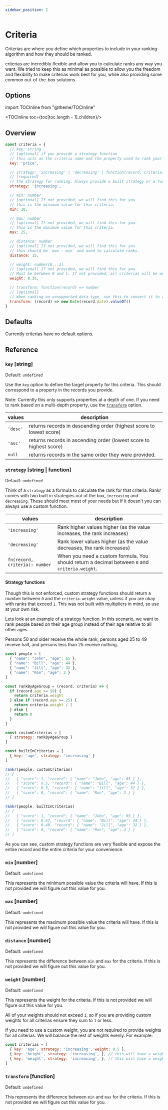 ```yaml
---
sidebar_position: 2
---
```


# Criteria
Criterias are where you define which properties to include in your ranking algorithm and how they should be ranked.

criterias are incredibly flexible and allow you to calculate ranks any way you want. We tried to keep this as minimal as possible to allow you the freedom and flexibility to make criterias work best for you, while also providing some common out-of-the-box solutions.

## Options
import TOCInline from "@theme/TOCInline"

<TOCInline toc={toc[toc.length - 1].children}/>

## Overview
```javascript
const criteria = {
  // key: string
  // [optional] if you provide a strategy function
  // this acts as the criteria name and the property used to rank your records.
  key: 'price',

  // strategy: 'increasing' | 'decreasing' | function(record, criteria) => criteriaRank
  // [required]
  // the strategy for ranking. Always provide a built strategy or a function.
  strategy: 'increasing',

  // min: number
  // [optional] If not provided, we will find this for you.
  // this is the minimum value for this criteria.
  min: 10,

  // max: number
  // [optional] If not provided, we will find this for you.
  // this is the maximum value for this criteria.
  max: 25,

  // distance: number
  // [optional] If not provided, we will find this for you.
  // this should be `max - min` and used to calculate ranks.
  distance: 15,

  // weight: number[0...1]
  // [optional] If not provided, we will find this for you.
  // Must be between 0 and 1. If not provided, all criterias will be weighted evenly.
  weight: 0.35,

  // transform: function(record) => number
  // [optional]
  // When ranking an unsupported data type, use this to convert it to a number.
  transform: (record) => new Date(record.date).valueOf()
}
```

## Defaults
Currently criterias have no default options.

## Reference
### `key` \[string]

Default: `undefined`

Use the `key` option to define the target property for this criteria. This should correspond to a property in the records you provide.

Note: Currently this only supports properties at a depth of one. If you need to rank based on a multi-depth property, use the [`transform`](criteria#transform-function) option.

| values   | description                                                         |
| -------- | ------------------------------------------------------------------- |
| `'desc'` | returns records in descending order (highest score to lowest score) |
| `'asc'`  | returns records in ascending order (lowest score to highest score)  |
| `null`   | returns records in the same order they were provided.               |

### `strategy` \[string | function]

Default: `undefined`

Think of a `strategy` as a formula to calculate the rank for that criteria. Rankr comes with two built in strategies out of the box, `increasing` and `decreasing`. These should meet most of your needs but if it doesn't you can always use a custom function.

| values                                | description                                                                  |
| ------------------------------------- | ---------------------------------------------------------------------------- |
| `'increasing'`                        | Rank higher values higher (as the value increases, the rank increases)       |
| `'decreasing'`                        | Rank lower values higher (as the value decreases, the rank increases)        |
| `fn(record, criteria): number` | When you need a custom formula. You should return a decimal between `0` and `criteria.weight`. |

#### Strategy functions
Though this is not enforced, custom strategy functions should return a number between `0` and the `criteria.weight` value, unless if you are okay with ranks that exceed `1`. This was not built with multipliers in mind, so use at your own risk.

Lets look at an example of a strategy function. In this scenario, we want to rank people based on their age group instead of their age relative to all other ages.

Persons 50 and older receive the whole rank, persons aged 25 to 49 receive half, and persons less than 25 receive nothing.

```javascript
const people = [
  { "name": "John", "age": 65 },
  { "name": "Bill", "age": 44 },
  { "name": "Jill", "age": 32 },
  { "name": "Ron", "age": 2 }
]

const rankByAgeGroup = (record, criteria) => {
  if (record.age >= 50) {
    return criteria.weight
  } else if (record.age >= 25) {
    return criteria.weight / 2
  } else {
    return 0
  }
}

const customCriterias = [
  { strategy: rankByAgeGroup }
]

const builtInCriterias = [
  { key: 'age', strategy: 'increasing' }
]

rankr(people, customCriterias)
// [
//   { "score": 1, "record": { "name": "John", "age": 65 } },
//   { "score": 0.5, "record": { "name": "Bill", "age": 44 } },
//   { "score": 0.5, "record": { "name": "Jill", "age": 32 } },
//   { "score": 0, "record": { "name": "Ron", "age": 2 } }
// ]

rankr(people, builtInCriterias)
// [
//   { "score": 1, "record": { "name": "John", "age": 65 } },
//   { "score": 0.67, "record": { "name": "Bill", "age": 44 } },
//   { "score": 0.48, "record": { "name": "Jill", "age": 32 } },
//   { "score": 0, "record": { "name": "Ron", "age": 2 } }
// ]
```

As you can see, custom strategy functions are very flexible and expose the entire record and the entire criteria for your convenience.

### `min` \[number]

Default: `undefined`

This represents the minimum possible value the criteria will have. If this is not provided we will figure out this value for you.

### `max` \[number]

Default: `undefined`

This represents the maximum possible value the criteria will have. If this is not provided we will figure out this value for you.

### `distance` \[number]

Default: `undefined`

This represents the difference between `min` and `max` for the criteria. If this is not provided we will figure out this value for you.

### `weight` \[number]

Default: `undefined`

This represents the weight for the criteria. If this is not provided we will figure out this value for you.

All of your weights should not exceed `1`, so if you are providing custom weights for all criterias ensure they sum to `1` or less.

If you need to use a custom weight, you are not required to provide weights for all criterias. We will balance the rest of weights evenly. For example:

```javascript
const criterias = [
  { key: 'age', strategy: 'increasing', weight: 0.5 },
  { key: 'height', strategy: 'increasing', }, // this will have a weight of `0.25`
  { key: 'weight', strategy: 'increasing', }, // this will have a weight of `0.25`
]
```

### `transform` \[function]

Default: `undefined`

This represents the difference between `min` and `max` for the criteria. If this is not provided we will figure out this value for you.
